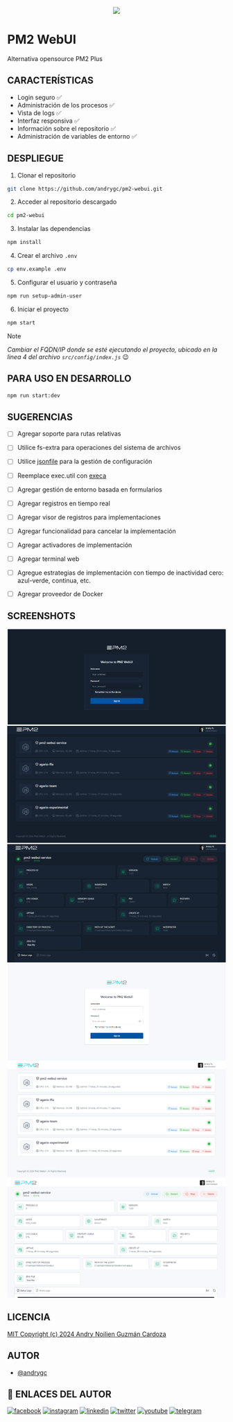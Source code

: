 <p align="center">
    <img src="https://pm2.io/assets/pm2-logo-1.png" height="130">
</p>

# PM2 WebUI
Alternativa opensource PM2 Plus


## CARACTERÍSTICAS
- Login seguro :white_check_mark:
- Administración de los procesos :white_check_mark:
- Vista de logs :white_check_mark:
- Interfaz responsiva :white_check_mark:
- Información sobre el repositorio :white_check_mark:
- Administración de variables de entorno :white_check_mark:


## DESPLIEGUE
1. Clonar el repositorio
```bash
git clone https://github.com/andrygc/pm2-webui.git
```
2. Acceder al repositorio descargado
```bash
cd pm2-webui
```
3. Instalar las dependencias
```bash
npm install
```
4. Crear el archivo `.env`
```bash
cp env.example .env
```
5. Configurar el usuario y contraseña
```bash
npm run setup-admin-user
```
6. Iniciar el proyecto
```bash
npm start
```


> [!NOTE]
> *Cambiar el FQDN/IP donde se esté ejecutando el proyecto, ubicado en la linea 4 del archivo `src/config/index.js`* :wink:


## PARA USO EN DESARROLLO
```bash
npm run start:dev
```


## SUGERENCIAS
- [ ] Agregar soporte para rutas relativas
- [ ] Utilice fs-extra para operaciones del sistema de archivos
- [ ] Utilice [jsonfile](https://www.npmjs.com/package/jsonfile) para la gestión de configuración
- [ ] Reemplace exec.util con [execa](https://www.npmjs.com/package/execa)
- [ ] Agregar gestión de entorno basada en formularios
- [ ] Agregar registros en tiempo real
- [ ] Agregar visor de registros para implementaciones
- [ ] Agregar funcionalidad para cancelar la implementación
- [ ] Agregar activadores de implementación
- [ ] Agregar terminal web
- [ ] Agregue estrategias de implementación con tiempo de inactividad cero: azul-verde, continua, etc.
- [ ] Agregar proveedor de Docker


## SCREENSHOTS
![PM2 Webui Login Dark](/screenshots/desktop-login-dark.png?raw=true "PM2 WebUI Login Dark")
![PM2 Webui Dashboard Dark](/screenshots/desktop-dashboard-dark.png?raw=true "PM2 WebUI Dashboard Dark")
![PM2 Webui App Dark](/screenshots/desktop-app-dark.png?raw=true "PM2 WebUI App Dark")
![PM2 Webui Login Light](/screenshots/desktop-login-light.png?raw=true "PM2 WebUI Login Light")
![PM2 Webui Dashboard Light](/screenshots/desktop-dashboard-light.png?raw=true "PM2 WebUI Dashboard Light")
![PM2 Webui App Light](/screenshots/desktop-app-light.png?raw=true "PM2 WebUI App Light")


## LICENCIA
[MIT Copyright (c) 2024 Andry Noilien Guzmán Cardoza](https://github.com/andrygc/agario-deluxe/blob/main/LICENSE)


## AUTOR
- [@andrygc](https://www.github.com/andrygc)


## 🔗 ENLACES DEL AUTOR
[![facebook](https://img.shields.io/badge/Facebook-1877F2?style=for-the-badge&logo=facebook&logoColor=white)](https://facebook.com/andrynoilien)
[![instagram](https://img.shields.io/badge/Instagram-E4405F?style=for-the-badge&logo=instagram&logoColor=white)](https://www.instagram.com/andrycardoza)
[![linkedin](https://img.shields.io/badge/linkedin-0A66C2?style=for-the-badge&logo=linkedin&logoColor=white)](https://www.linkedin.com/in/andry-cardoza)
[![twitter](https://img.shields.io/badge/twitter-1DA1F2?style=for-the-badge&logo=twitter&logoColor=white)](https://twitter.com/@andrycardoza)
[![youtube](https://img.shields.io/badge/YouTube-FF0000?style=for-the-badge&logo=youtube&logoColor=white)](https://youtube.com/@andrycardoza)
[![telegram](https://img.shields.io/badge/Telegram-2CA5E0?style=for-the-badge&logo=telegram&logoColor=white)](https://t.me/andry_cardoza)


